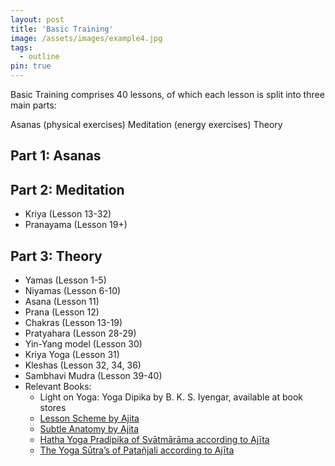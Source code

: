 ```yaml
---
layout: post
title: 'Basic Training'
image: /assets/images/example4.jpg
tags:
  - outline
pin: true
---
```


Basic Training comprises 40 lessons, of which each lesson is split into three main parts: 

Asanas (physical exercises)
Meditation (energy exercises) 
Theory 

## Part 1: Asanas

## Part 2: Meditation

- Kriya (Lesson 13-32)
- Pranayama (Lesson 19+)

## Part 3: Theory

- Yamas (Lesson 1-5)
- Niyamas (Lesson 6-10)
- Asana (Lesson 11)
- Prana (Lesson 12)
- Chakras (Lesson 13-19)
- Pratyahara (Lesson 28-29)
- Yin-Yang model (Lesson 30)
- Kriya Yoga (Lesson 31)
- Kleshas (Lesson 32, 34, 36)
- Sambhavi Mudra (Lesson 39-40)
- Relevant Books: 
  - Light on Yoga: Yoga Dipika by B. K. S. Iyengar, available at book stores
  - [Lesson Scheme by Ajita](https://rajayoga.home.xs4all.nl/EN/LessonsSchemeOfTheTrainingCourses.pdf)
  - [Subtle Anatomy by Ajita](https://rajayoga.home.xs4all.nl/EN/SubtleAnatomy.pdf)
  - [Hatha Yoga Pradipika of Svātmārāma according to Ajīta](https://rajayoga.home.xs4all.nl/EN/immortality.htm#hyp)
  - [The Yoga Sūtra’s of Patañjali according to Ajīta](https://rajayoga.home.xs4all.nl/EN/paradise.htm#yogasutra%27s)
